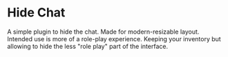 # Hide Chat
A simple plugin to hide the chat. Made for modern-resizable layout. 
Intended use is more of a role-play experience. Keeping your inventory but allowing to hide
the less "role play" part of the interface. 